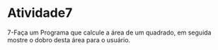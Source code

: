 # Atividade7
7-Faça um Programa que calcule a área de um quadrado, em seguida mostre o dobro desta área para o usuário.